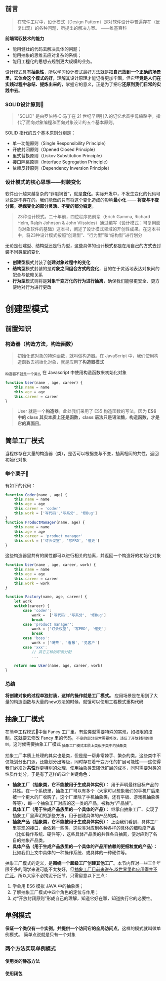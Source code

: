 ## 前言
> 在软件工程中，设计模式（Design Pattern）是对软件设计中普遍存在（反复出现）的各种问题，所提出的解决方案。 ——维基百科

**前端驾驭技术的能力**
-   能用健壮的代码去解决具体的问题；
-   能用抽象的思维去应对复杂的系统；
-   能用工程化的思想去规划更大规模的业务。

设计模式具有**抽象性**，所以学习设计模式最好方法就是**把自己放到一个正确的场景里，去体会这个模式的好**，理解其设计原理才能记得更加牢固，但它**毕竟是人们在实践过程中总结、提炼出来的**，掌握它的意义，正是为了把它**还原到我们日常的实践中去**。

### SOLID设计原则🐼
> "SOLID" 是由罗伯特·C·马丁在 21 世纪早期引入的记忆术首字母缩略字，指代了面向对象编程和面向对象设计的五个基本原则。

SOLID 指代的五个基本原则分别是：
-   单一功能原则（Single Responsibility Principle）
-   开放封闭原则（Opened Closed Principle）
-   里式替换原则（Liskov Substitution Principle）
-   接口隔离原则（Interface Segregation Principle）
-   依赖反转原则（Dependency Inversion Principle）

### 设计模式的核心思想——封装变化
软件设计越来越复杂的“罪魁祸首”，就是**变化**。实际开发中，不发生变化的代码可以说是不存在的。我们能做的只有将这个变化造成的影响**最小化** —— **将变与不变分离，确保变化的部分灵活、不变的部分稳定**。
> 23种设计模式。二十年前，四位程序员前辈（Erich Gamma, Richard Helm, Ralph Johnson & John Vlissides）通过编写《设计模式：可复用面向对象软件的基础》这本书，阐述了设计模式领域的开创性成果。在这本书中，将23种设计模式按照“创建型”、“行为型”和“结构型”进行划分

无论是创建型、结构型还是行为型，这些具体的设计模式都是在用自己的方式去封装不同类型的变化
- **创建型**模式封装了**创建对象过程中的变化**
- **结构型**模式封装的是**对象之间组合方式的变化**，目的在于灵活地表达对象间的配合与依赖关系
- **行为型**模式则将是**对象千变万化的行为进行抽离**，确保我们能够更安全、更方便地对行为进行更改

# 创建型模式
## 前置知识
### 构造器（构造方法，构造函数）
> 初始化该对象的特殊函数，就叫做构造器。在 JavaScript 中，我们使用构造函数去初始化对象，就是应用了**构造器模式**

<sub>构造器不就是一个类么</sub>
在 Javascript 中使用构造函数来初始化对象
```javascript
function User(name , age, career) {
    this.name = name
    this.age = age
    this.career = career 
}
```
> User 就是一个**构造器**。此处我们采用了 ES5 构造函数的写法，因为 **ES6 中的 class 其实本质上还是函数，class 语法只是语法糖，构造函数，才是它的真面目**。

## 简单工厂模式
当程序存在大量的构造器（类），是否可以根据变与不变，抽离相同的共性，返回初始化对象
### 举个栗子🌰
有如下的代码：
```javascript
function Coder(name , age) {
    this.name = name
    this.age = age
    this.career = 'coder' 
    this.work = ['写代码','写系分', '修Bug']
}
function ProductManager(name, age) {
    this.name = name 
    this.age = age
    this.career = 'product manager'
    this.work = ['订会议室', '写PRD', '催更']
}
```
这些构造器里共有的属性都可以进行相关的抽离，并返回一个构造好的初始化对象
```javascript
function User(name , age, career, work) {
    this.name = name
    this.age = age
    this.career = career 
    this.work = work
}

function Factory(name, age, career) {
    let work
    switch(career) {
        case 'coder':
            work =  ['写代码','写系分', '修Bug'] 
            break
        case 'product manager':
            work = ['订会议室', '写PRD', '催更']
            break
        case 'boss':
            work = ['喝茶', '看报', '见客户']
        case 'xxx':
            // 其它工种的职责分配
            ...
            
    return new User(name, age, career, work)
}
```
### 总结
**将创建对象的过程单独封装，这样的操作就是工厂模式。** 
应用场景是在用到了大量的构造函数与大量的new方法的时候，就饿可以使用工程模式重构代码

## 抽象工厂模式
在简单工程模式🌰中当 Fancy 工厂里，有些类型需要特殊的实现，如权限的控制。这就要去修改 Fancy 里的代码，`不变的部分经常需要修改，违反了开放封闭的原则`，这时候需要抽象工厂模式
<sub>抽象工厂模式本质上类似于类中的抽象类</sub>

抽象工厂本质上处理的其实也是类，但是是一帮非常棘手、繁杂的类，这些类中不仅能划分出门派，还能划分出等级，同时存在着千变万化的扩展可能性——这使得我们必须对**共性**作更特别的处理、使用抽象类去降低扩展的成本，同时需要对类的性质作划分，于是有了这样的四个关键角色：

-   **抽象工厂（抽象类，它不能被用于生成具体实例）：** 用于声明最终目标产品的共性。在一个系统里，抽象工厂可以有多个（大家可以想象我们的手机厂后来被一个更大的厂收购了，这个厂里除了手机抽象类，还有平板、游戏机抽象类等等），每一个抽象工厂对应的这一类的产品，被称为“产品族”。
-   **具体工厂（用于生成产品族里的一个具体的产品）：** 继承自抽象工厂、实现了抽象工厂里声明的那些方法，用于创建具体的产品的类。
-   **抽象产品（抽象类，它不能被用于生成具体实例）：** 上面我们看到，具体工厂里实现的接口，会依赖一些类，这些类对应到各种各样的具体的细粒度产品（比如操作系统、硬件等），这些具体产品类的共性各自抽离，便对应到了各自的抽象产品类。
-   **具体产品（用于生成产品族里的一个具体的产品所依赖的更细粒度的产品）：** 比如我们上文中具体的一种操作系统、或具体的一种硬件等。

抽象工厂模式的定义，是**围绕一个超级工厂创建其他工厂**。本节内容对一些工作年限不多的同学来说可能不太友好，但<u>抽象工厂目前来说在JS世界里也应用得并不广泛</u>，所以大家不必拘泥于细节，只需留意以下三点：

1.  学会用 ES6 模拟 JAVA 中的抽象类；
2.  了解抽象工厂模式中四个角色的定位与作用；
3.  对“开放封闭原则”形成自己的理解，知道它好在哪，知道执行它的必要性。

## 单例模式
**保证一个类仅有一个实例，并提供一个访问它的全局访问点**，这样的模式就叫做单例模式。
简单点说就是只有一个对象
### 两个方法实现单例模式
#### 使用类的静态方法

#### 使用闭包
